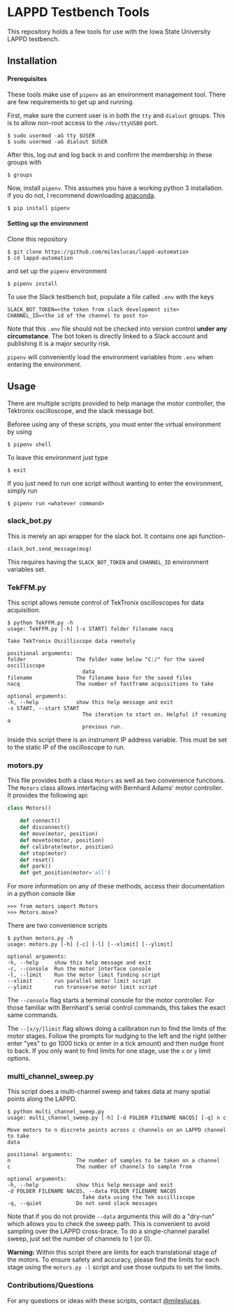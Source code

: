 # LAPPD Testbench Tools

This repository holds a few tools for use with the Iowa State University LAPPD testbench.

## Installation

#### Prerequisites

These tools make use of `pipenv`  as an environment management tool. There are few requirements to get up and running.

First, make sure the current user is in both the `tty` and `dialout` groups. This is to allow non-root access to the `/dev/ttyUSB0` port.

    $ sudo usermod -aG tty $USER
    $ sudo usermod -aG dialout $USER

After this, log out and log back in and confirm the membership in these groups with 

    $ groups

Now, install `pipenv`. This assumes you have a working python 3 installation. if you do not, I recommend downloading [anaconda](https://www.anaconda.com/distribution/).

    $ pip install pipenv

#### Setting up the environment

Clone this repository

    $ git clone https://github.com/mileslucas/lappd-automation
    $ cd lappd-automation

and set up the `pipenv` environment

    $ pipenv install

To use the Slack testbench bot, populate a file called `.env` with the keys

    SLACK_BOT_TOKEN=<the token from slack development site>
    CHANNEL_ID=<the id of the channel to post to>

Note that this `.env` file should not be checked into version control **under any circumstance**. The bot token is directly linked to a Slack account and publishing it is a major security risk.

`pipenv` will conveniently load the environment variables from `.env` when entering the environment.

## Usage

There are multiple scripts provided to help manage the motor controller, the Tektronix oscilloscope, and the slack message bot.

Beforee using any of these scripts, you must enter the virtual environment by using

    $ pipenv shell
To leave this environment just type
    
    $ exit

If you just need to run one script without wanting to enter the environment, simply run

    $ pipenv run <whatever command>


### slack_bot.py

This is merely an api wrapper for the slack bot. It contains one api function-

    slack_bot.send_message(msg)

This requires having the `SLACK_BOT_TOKEN` and `CHANNEL_ID` environment variables set.

### TekFFM.py

This script allows remote control of TekTronix oscilloscopes for data acquisition.

    $ python TekFFM.py -h
    usage: TekFFM.py [-h] [-s START] folder filename nacq

    Take TekTronix Oscilliscope data remotely

    positional arguments:
    folder                The folder name below "C:/" for the saved oscilliscope
                            data
    filename              The filename base for the saved files
    nacq                  The number of fastframe acquisitions to take

    optional arguments:
    -h, --help            show this help message and exit
    -s START, --start START
                            The iteration to start on. Helpful if resuming a
                            previous run.

Inside this script there is an instrument IP address variable. This must be set to the static IP of the oscilloscope to run.

### motors.py

This file provides both a class `Motors` as well as two convenience functions. The `Motors` class allows interfacing with Bernhard Adams' motor controller. It provides the following api:

```python
class Motors()

    def connect()
    def disconnect()
    def move(motor, position)
    def moveto(motor, position)
    def calibrate(motor, position)
    def stop(motor)
    def reset()
    def park()
    def get_position(motor='all')

```

For more information on any of these methods, access their documentation in a python console like

    >>> from motors import Motors
    >>> Motors.move?

There are two convenience scripts

    $ python motors.py -h
    usage: motors.py [-h] [-c] [-l] [--xlimit] [--ylimit]

    optional arguments:
    -h, --help     show this help message and exit
    -c, --console  Run the motor interface console
    -l, --limit    Run the motor limit finding script
    --xlimit       run parallel motor limit script
    --ylimit       run transverse motor limit script

The `--console` flag starts a terminal console for the motor controller. For those familiar with Bernhard's serial control commands, this takes the exact same commands.

The `--[x/y/]limit` flag allows doing a calibration run to find the limits of the motor stages. Follow the prompts for nudging to the left and the right (either enter "yes" to go 1000 ticks or enter in a tick amount) and then nudge front to back. If you only want to find limits for one stage, use the `x` or `y` limit options.

### multi_channel_sweep.py

This script does a multi-channel sweep and takes data at many spatial points along the LAPPD.

    $ python multi_channel_sweep.py
    usage: multi_channel_sweep.py [-h] [-d FOLDER FILENAME NACQS] [-q] n c

    Move motors to n discrete points across c channels on an LAPPD channel to take
    data

    positional arguments:
    n                     The number of samples to be taken on a channel
    c                     The number of channels to sample from

    optional arguments:
    -h, --help            show this help message and exit
    -d FOLDER FILENAME NACQS, --data FOLDER FILENAME NACQS
                            Take data using the Tek oscilliscope
    -q, --quiet           Do not send slack messages

Note that if you do not provide `--data` arguments this will do a "dry-run" which allows you to check the sweep path. This is convenient to avoid sampling over the LAPPD cross-brace. To do a single-channel parallel sweep, just set the number of channels to 1 (or 0).

**Warning:**
Within this script there are limits for each translational stage of the motors. To ensure safety and accuracy, please find the limits for each stage using the `motors.py -l` script and use those outputs to set the limits.


### Contributions/Questions

For any questions or ideas with these scripts, contact [@mileslucas](https://github.com/mileslucas).